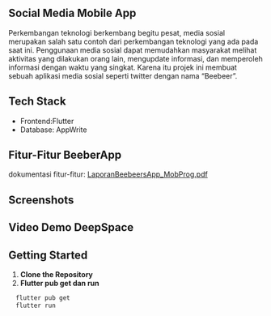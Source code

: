 ## Social Media Mobile App
Perkembangan teknologi berkembang begitu pesat, media sosial merupakan salah satu contoh dari perkembangan teknologi yang ada pada saat ini. Penggunaan media sosial dapat memudahkan masyarakat melihat aktivitas yang dilakukan orang lain, mengupdate informasi, dan memperoleh informasi dengan waktu yang singkat. Karena itu projek ini membuat sebuah aplikasi media sosial seperti twitter dengan nama “Beebeer”.

## Tech Stack
- Frontend:Flutter
- Database: AppWrite

## Fitur-Fitur BeeberApp
dokumentasi fitur-fitur:
[LaporanBeebeersApp_MobProg.pdf](https://github.com/fennyjong/beebeer_app2/files/13331273/LaporanBeebeersApp_MobProg.pdf)


## Screenshots


## Video Demo DeepSpace


## Getting Started
1. **Clone the Repository**
2. **Flutter pub get dan run**
```bash
  flutter pub get
  flutter run
```
